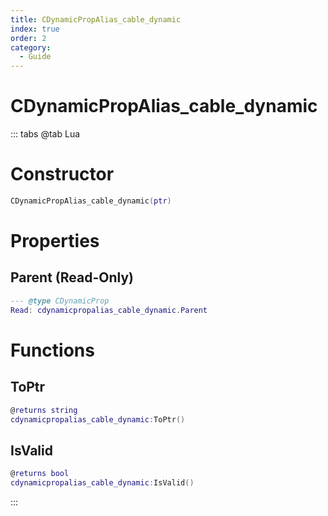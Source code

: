 ```yaml
---
title: CDynamicPropAlias_cable_dynamic
index: true
order: 2
category:
  - Guide
---
```


# CDynamicPropAlias_cable_dynamic

::: tabs
@tab Lua
# Constructor
```lua
CDynamicPropAlias_cable_dynamic(ptr)
```
# Properties
## Parent (Read-Only)
```lua
--- @type CDynamicProp
Read: cdynamicpropalias_cable_dynamic.Parent
```
# Functions
## ToPtr
```lua
@returns string
cdynamicpropalias_cable_dynamic:ToPtr()
```
## IsValid
```lua
@returns bool
cdynamicpropalias_cable_dynamic:IsValid()
```

:::